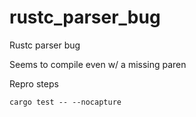 # rustc_parser_bug
Rustc parser bug

Seems to compile even w/ a missing paren

Repro steps

```
cargo test -- --nocapture
```
